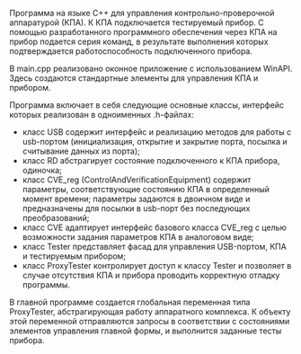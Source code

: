 Программа на языке С++ для управления контрольно-проверочной аппаратурой (КПА). К КПА подключается тестируемый прибор. С помощью разработанного программного обеспечения через КПА на прибор подается серия команд, в результате выполнения которых подтверждается работоспособность подключенного прибора.

В main.cpp реализовано оконное приложение с использованием WinAPI. Здесь создаются стандартные элементы для управления КПА и прибором.

Программа включает в себя следующие основные классы, интерфейс которых реализован в одноименных .h-файлах:
- класс USB содержит интерфейс и реализацию методов для работы с usb-портом (инициализация, открытие и закрытие порта, посылка и считывание данных из порта); 
- класс RD абстрагирует состояние подключенного к КПА прибора, одиночка;
- класс CVE_reg (ControlAndVerificationEquipment) содержит параметры, соответствующие состоянию КПА в определенный момент времени; параметры задаются в двоичном виде и предназначены для посылки в usb-порт без последующих преобразований;
- класс CVE адаптирует интерфейс базового класса CVE_reg с целью возможности задания параметров КПА  в аналоговом виде;
- класс Tester представляет фасад для управления USB-портом, КПА и тестируемым прибором;
- класс ProxyTester контролирует доступ к классу Tester и позволяет в случае отсутствия КПА и прибора проводить корректную отладку программы.

В главной программе создается глобальная переменная типа ProxyTester, абстрагирующая работу аппаратного комплекса. К объекту этой переменной отправляются запросы в соответствии с состояниями элементов управления главной формы, и выполнится заданные тесты прибора.